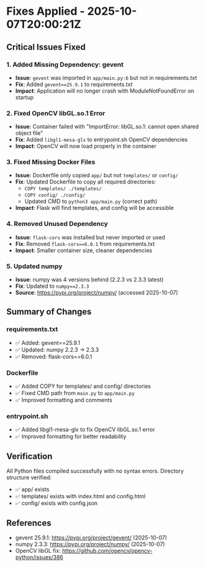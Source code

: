 # Fixes Applied - 2025-10-07T20:00:21Z

## Critical Issues Fixed

### 1. Added Missing Dependency: gevent
- **Issue**: `gevent` was imported in `app/main.py:6` but not in requirements.txt
- **Fix**: Added `gevent==25.9.1` to requirements.txt
- **Impact**: Application will no longer crash with ModuleNotFoundError on startup

### 2. Fixed OpenCV libGL.so.1 Error
- **Issue**: Container failed with "ImportError: libGL.so.1: cannot open shared object file"
- **Fix**: Added `libgl1-mesa-glx` to entrypoint.sh OpenCV dependencies
- **Impact**: OpenCV will now load properly in the container

### 3. Fixed Missing Docker Files
- **Issue**: Dockerfile only copied `app/` but not `templates/` or `config/`
- **Fix**: Updated Dockerfile to copy all required directories:
  - `COPY templates/ ./templates/`
  - `COPY config/ ./config/`
  - Updated CMD to `python3 app/main.py` (correct path)
- **Impact**: Flask will find templates, and config will be accessible

### 4. Removed Unused Dependency
- **Issue**: `flask-cors` was installed but never imported or used
- **Fix**: Removed `flask-cors==6.0.1` from requirements.txt
- **Impact**: Smaller container size, cleaner dependencies

### 5. Updated numpy
- **Issue**: numpy was 4 versions behind (2.2.3 vs 2.3.3 latest)
- **Fix**: Updated to `numpy==2.3.3`
- **Source**: https://pypi.org/project/numpy/ (accessed 2025-10-07)

## Summary of Changes

### requirements.txt
- ✅ Added: gevent==25.9.1
- ✅ Updated: numpy 2.2.3 → 2.3.3
- ✅ Removed: flask-cors==6.0.1

### Dockerfile
- ✅ Added COPY for templates/ and config/ directories
- ✅ Fixed CMD path from `main.py` to `app/main.py`
- ✅ Improved formatting and comments

### entrypoint.sh
- ✅ Added libgl1-mesa-glx to fix OpenCV libGL.so.1 error
- ✅ Improved formatting for better readability

## Verification

All Python files compiled successfully with no syntax errors.
Directory structure verified:
- ✅ app/ exists
- ✅ templates/ exists with index.html and config.html
- ✅ config/ exists with config.json

## References
- gevent 25.9.1: https://pypi.org/project/gevent/ (2025-10-07)
- numpy 2.3.3: https://pypi.org/project/numpy/ (2025-10-07)
- OpenCV libGL fix: https://github.com/opencv/opencv-python/issues/386
